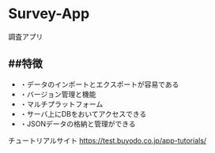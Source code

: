 # Survey-App
調査アプリ

<h2>##特徴</h2>
<ul>
  <li>・データのインポートとエクスポートが容易である</li>
  <li>・バージョン管理と機能</li>
  <li>・マルチプラットフォーム</li>
  <li>・サーバ上にDBをおいてアクセスできる</li>
  <li>・JSONデータの格納と管理ができる</li>
</ul>


チュートリアルサイト
https://test.buyodo.co.jp/app-tutorials/

